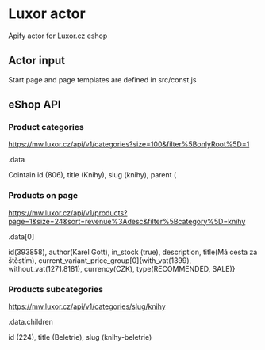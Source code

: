 # Luxor actor
Apify actor for Luxor.cz eshop

## Actor input
Start page and page templates are defined in src/const.js

## eShop API

### Product categories
https://mw.luxor.cz/api/v1/categories?size=100&filter%5BonlyRoot%5D=1

.data

Cointain id (806), title (Knihy), slug (knihy), parent (

### Products on page
https://mw.luxor.cz/api/v1/products?page=1&size=24&sort=revenue%3Adesc&filter%5Bcategory%5D=knihy

.data[0]

id(393858), author(Karel Gott), in_stock (true), description, title(Má cesta za štěstím),
current_variant_price_group[0]{with_vat(1399), without_vat(1271.8181), currency(CZK), type(RECOMMENDED, SALE)}

### Products subcategories
https://mw.luxor.cz/api/v1/categories/slug/knihy

.data.children

id (224), title (Beletrie), slug (knihy-beletrie)

